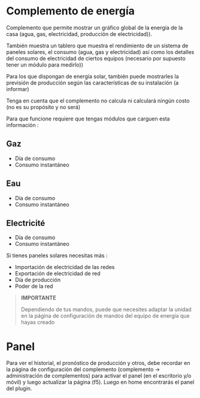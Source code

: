 # Complemento de energía

Complemento que permite mostrar un gráfico global de la energía de la casa (agua, gas, electricidad, producción de electricidad)).

También muestra un tablero que muestra el rendimiento de un sistema de paneles solares, el consumo (agua, gas y electricidad) así como los detalles del consumo de electricidad de ciertos equipos (necesario por supuesto tener un módulo para medirlo))

Para los que dispongan de energía solar, también puede mostrarles la previsión de producción según las características de su instalación (a informar)

Tenga en cuenta que el complemento no calcula ni calculará ningún costo (no es su propósito y no será)

Para que funcione requiere que tengas módulos que carguen esta información : 

## Gaz

- Día de consumo
- Consumo instantáneo

## Eau

- Día de consumo
- Consumo instantáneo

## Electricité

- Día de consumo
- Consumo instantáneo

Si tienes paneles solares necesitas más : 

- Importación de electricidad de las redes
- Exportación de electricidad de red
- Día de producción
- Poder de la red

>**IMPORTANTE**
>
>Dependiendo de tus mandos, puede que necesites adaptar la unidad en la página de configuración de mandos del equipo de energía que hayas creado

# Panel

Para ver el historial, el pronóstico de producción y otros, debe recordar en la página de configuración del complemento (complemento -> administración de complementos) para activar el panel (en el escritorio y/o móvil) y luego actualizar la página (f5). Luego en home encontrarás el panel del plugin.